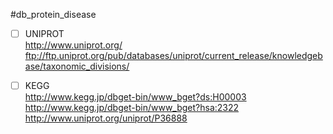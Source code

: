 #db_protein_disease

- [ ] UNIPROT <br />
http://www.uniprot.org/ <br />
ftp://ftp.uniprot.org/pub/databases/uniprot/current_release/knowledgebase/taxonomic_divisions/

- [ ] KEGG <br />
http://www.kegg.jp/dbget-bin/www_bget?ds:H00003 <br />
http://www.kegg.jp/dbget-bin/www_bget?hsa:2322 <br />
http://www.uniprot.org/uniprot/P36888

